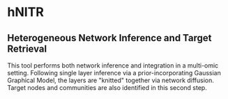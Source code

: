 # hNITR
## Heterogeneous Network Inference and Target Retrieval
This tool performs both network inference and integration in a multi-omic setting. Following single layer inference via a prior-incorporating Gaussian Graphical Model, the layers are "knitted" together via network diffusion. 
Target nodes and communities are also identified in this second step.
